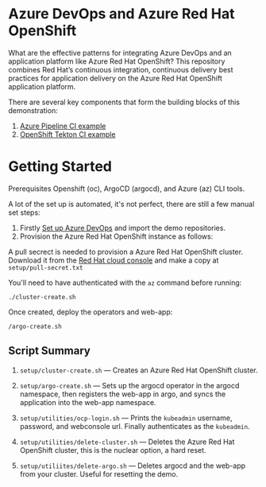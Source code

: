 # Azure DevOps and Azure Red Hat OpenShift 
What are the effective patterns for integrating Azure DevOps and an application platform like Azure Red Hat OpenShift? This repository combines Red Hat’s continuous integration, continuous delivery best practices for application delivery on the Azure Red Hat OpenShift application platform. 

There are several key components that form the building blocks of this demonstration:
1. [Azure Pipeline CI example](https://github.com/lijcam/tailspin-azurepipeline-ci)
2. [OpenShift Tekton CI example](https://github.com/lijcam/tailspin-tekton-ci)

# Getting Started

Prerequisites
Openshift (oc), ArgoCD (argocd), and Azure (az) CLI tools. 

A lot of the set up is automated, it's not perfect, there are still a few manual set steps:

1. Firstly [Set up Azure DevOps](setup/AzureDevOps/README.md) and import the demo repositories. 
2. Provision the Azure Red Hat OpenShift instance as follows:

A pull secrect is needed to provision a Azure Red Hat OpenShift cluster. Download it from the [Red Hat cloud console](https://console.redhat.com/openshift/install/pull-secret) and make a copy  at `setup/pull-secret.txt`

You'll need to have authenticated with the `az` command before running:

```
./cluster-create.sh
```

Once created, deploy the operators and web-app:

```
/argo-create.sh
```

## Script Summary

1. `setup/cluster-create.sh` — Creates an Azure Red Hat OpenShift cluster.
2. `setup/argo-create.sh` — Sets up the argocd operator in the argocd namespace, then registers the web-app in argo, and syncs the application into the web-app namespace. 

3. `setup/utilities/ocp-login.sh` — Prints the `kubeadmin` username, password, and webconsole url. Finally authenticates as the `kubeadmin`.

4. `setup/utilities/delete-cluster.sh` — Deletes the Azure Red Hat OpenShift cluster, this is the nuclear option, a hard reset.

5. `setup/utiliites/delete-argo.sh` — Deletes argocd and the web-app from your cluster. Useful for resetting the demo.
